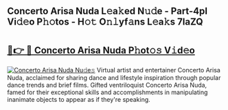 ## Concerto Arisa Nuda L𝚎a𝚔ed N𝚞𝚍e - Part-4pI Vi𝚍𝚎o P𝚑𝚘tos - H𝚘𝚝 O𝚗𝚕yf𝚊ns L𝚎a𝚔s 7laZQ

# <h2><a href="http://kfdwaa8.oniu.top/?m=Concerto+Arisa+Nuda">🔗👉 🔴 Concerto Arisa Nuda P𝚑ot𝚘𝚜 V𝚒d𝚎o</a></h2>

[![Concerto Arisa Nuda Nu𝚍e𝚜](https://i.imgur.com/0qMVB7G.gif)](http://kfdwaa8.oniu.top/?m=Concerto+Arisa+Nuda)
Virtual artist and entertainer Concerto Arisa Nuda, acclaimed for sharing dance and lifestyle inspiration through popular dance trends and brief films. Gifted ventriloquist Concerto Arisa Nuda, famed for their exceptional skills and accomplishments in manipulating inanimate objects to appear as if they're speaking.  
